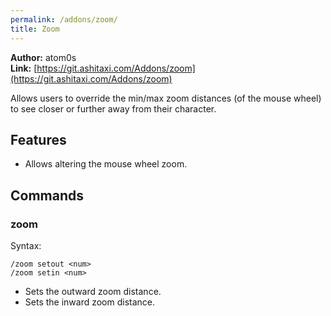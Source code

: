 ```yaml
---
permalink: /addons/zoom/
title: Zoom
---
```


**Author:** atom0s<br/>
**Link:** [https://git.ashitaxi.com/Addons/zoom](https://git.ashitaxi.com/Addons/zoom)

Allows users to override the min/max zoom distances (of the mouse wheel) to see closer or further away from their character.

## Features

  * Allows altering the mouse wheel zoom.

## Commands

### zoom
Syntax:
```
/zoom setout <num>
/zoom setin <num>
```
  * Sets the outward zoom distance.
  * Sets the inward zoom distance.